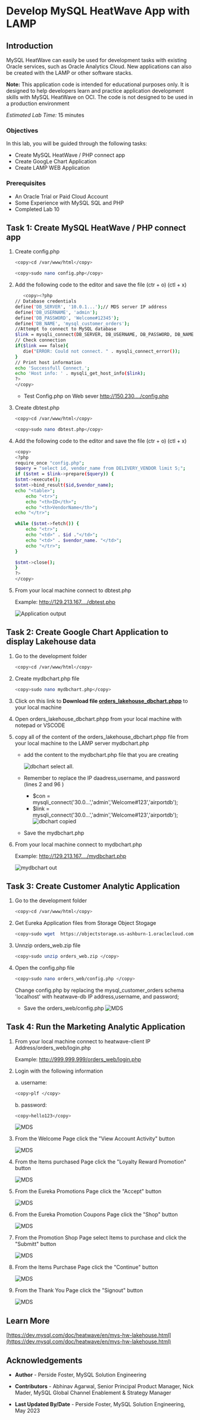 # Develop MySQL HeatWave App with LAMP

## Introduction

MySQL HeatWave can easily be used for development tasks with existing Oracle services, such as Oracle Analytics Cloud. New applications can also be created with the LAMP or other software stacks.

**Note:** This application code is intended for educational purposes only. It is designed to help developers learn and practice application development skills with MySQL HeatWave on OCI. The code is not designed to be used in a production environment

_Estimated Lab Time:_ 15 minutes

### Objectives

In this lab, you will be guided through the following tasks:

- Create MySQL HeatWave / PHP connect app
- Create GoogLe Chart Application
- Create LAMP WEB Application

### Prerequisites

- An Oracle Trial or Paid Cloud Account
- Some Experience with MySQL SQL and  PHP
- Completed Lab 10


## Task 1: Create MySQL HeatWave / PHP connect app

1. Create config.php

    ```bash
    <copy>cd /var/www/html</copy>
    ```

    ```bash
    <copy>sudo nano config.php</copy>
    ```

2. Add the following code to the editor and save the file (ctr + o) (ctl + x)

     ```bash
        <copy><?php
    // Database credentials
    define('DB_SERVER', '10.0.1...');// MDS server IP address
    define('DB_USERNAME', 'admin');
    define('DB_PASSWORD', 'Welcome#12345');
    define('DB_NAME', 'mysql_customer_orders');
    //Attempt to connect to MySQL database
    $link = mysqli_connect(DB_SERVER, DB_USERNAME, DB_PASSWORD, DB_NAME);
    // Check connection
    if($link === false){
        die("ERROR: Could not connect. " . mysqli_connect_error());
    }
    // Print host information
    echo 'Successfull Connect.';
    echo 'Host info: ' . mysqli_get_host_info($link);
    ?>
    </copy>
    ```

    - Test Config.php on Web sever http://150.230..../config.php

3. Create dbtest.php

    ```bash
    <copy>cd /var/www/html</copy>
    ```

    ```bash
    <copy>sudo nano dbtest.php</copy>
    ```

4. Add the following code to the editor and save the file (ctr + o) (ctl + x)

    ```bash
    <copy>
    <?php
    require_once "config.php";
    $query = "select id, vendor_name from DELIVERY_VENDOR limit 5;";
    if ($stmt = $link->prepare($query)) {
    $stmt->execute();
    $stmt->bind_result($id,$vendor_name);
    echo "<table>";
        echo "<tr>";
        echo "<th>ID</th>";
        echo "<th>VendorName</th>";
    echo "</tr>";

    while ($stmt->fetch()) {
        echo "<tr>";
        echo "<td>" . $id ."</td>";
        echo "<td>" . $vendor_name. "</td>";
        echo "</tr>";
    }

    $stmt->close();
    }
    ?>
    </copy>
    ```

5. From your local  machine connect to dbtest.php 

    Example: http://129.213.167..../dbtest.php  

    ![Application output](./images/order-app-output.png " order app output")

## Task 2: Create Google Chart Application to display Lakehouse data

1. Go to the development folder

    ```bash
    <copy>cd /var/www/html</copy>
    ```

2. Create mydbchart.php file

    ```bash
    <copy>sudo nano mydbchart.php</copy>
    ```

3. Click on this link to **Download file [orders\_lakehouse\_dbchart.phpp](files/orders_lakehouse_dbchart.php)**  to your local machine
4. Open orders\_lakehouse\_dbchart.phpp from your local machine with notepad or VSCODE

5. copy all of the content of the orders\_lakehouse\_dbchart.phpp file from your local machine to the LAMP server  mydbchart.php 
    - add the content to the mydbchart.php file that you are  creating

        ![dbchart select all.](./images/dbchart-select-all.png "dbchart select all ")
    - Remember to replace the IP daadress,username, and password (lines 2 and 96 )
        - $con = mysqli_connect('30.0...','admin','Welcome#123','airportdb');
        - $link = mysqli_connect('30.0...','admin','Welcome#123','airportdb');
        ![dbchart copied](./images/dbchart-copied.png "dbchart copied ")
    - Save the mydbchart.php 

6. From your local  machine connect to mydbchart.php

    Example: http://129.213.167..../mydbchart.php

    ![mydbchart out](./images/mydbchart-out.png "mydbchart out ")

## Task 3: Create Customer Analytic Application

1. Go to the development folder

    ```bash
    <copy>cd /var/www/html</copy>
    ```

2. Get Eureka Application files  from Storage Object Stogage

    ```bash
    <copy>sudo wget  https://objectstorage.us-ashburn-1.oraclecloud.com/p/RH22M6GFa2-UEFprLKU7dTveyJAsfbFgCFVXXtR_AxnY4IyU4mSfe29pr-kqt-Vv/n/mysqlpm/b/mysql_customer_orders/o/orders_web.zip</copy>
    ```

3. Unnzip orders_web.zip file 

    ```bash
    <copy>sudo unzip orders_web.zip </copy>
    ```

4. Open the config.php file 

    ```bash
    <copy>sudo nano orders_web/config.php </copy>
    ```

    Change config.php by replacing the mysql\_customer\_orders schema 'localhost' with heatwave-db IP address,username, and password;

    - Save the orders_web/config.php
    ![MDS](./images/eurekaweb-config.png " ")

## Task 4: Run the Marketing Analytic Application

1. From your local machine connect to heatwave-client IP Address/orders_web/login.php 

    Example: http://999.999.999/orders_web/login.php

2. Login with the following information

    a. username: 

    ```bash
    <copy>plf </copy>
    ```

    b. password:

    ```bash
    <copy>hello123</copy>

    ```

    ![MDS](./images/login-page.png "login-page ")

3. From the Welcome Page click the "View Account Activity" button

    ![MDS](./images/welcome.png "welcome ")

4. From the Items purchased Page click the "Loyalty Reward Promotion" button

    ![MDS](./images/promotion-activity.png "promotion activity ")

5. From the Eureka Promotions Page click the "Accept" button

    ![MDS](./images/eureka-promotion.png "eureka promotion")

6. From the Eureka Promotion Coupons  Page click the "Shop" button

    ![MDS](./images/shop.png "shop")

7. From the Promotion Shop  Page select Items to purchase and click the "Submitt" button

    ![MDS](./images/promotion-shop.png "promotion shop")

8. From the Items Purchase Page   click the "Continue" button

    ![MDS](./images/items-purchased.png "items purchased")

9. From the Thank You  Page   click the "Signout" button

    ![MDS](./images/thankyou.png "thank you")

## Learn More

[https://dev.mysql.com/doc/heatwave/en/mys-hw-lakehouse.html](https://dev.mysql.com/doc/heatwave/en/mys-hw-lakehouse.html)

## Acknowledgements

- **Author** - Perside Foster, MySQL Solution Engineering

- **Contributors** - Abhinav Agarwal, Senior Principal Product Manager, Nick Mader, MySQL Global Channel Enablement & Strategy Manager
- **Last Updated By/Date** - Perside Foster, MySQL Solution Engineering, May 2023